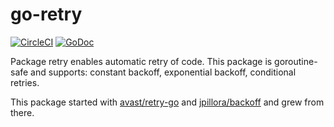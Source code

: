 # go-retry

[![CircleCI](https://circleci.com/gh/weathersource/go-retry.svg?style=shield)](https://circleci.com/gh/weathersource/go-retry)
[![GoDoc](https://img.shields.io/badge/godoc-ref-blue.svg)](https://godoc.org/github.com/weathersource/go-retry)

Package retry enables automatic retry of code. This package is goroutine-safe and supports:
constant backoff, exponential backoff, conditional retries.

This package started with [avast/retry-go](https://github.com/avast/retry-go) and [jpillora/backoff](https://github.com/jpillora/backoff) and grew from there.
